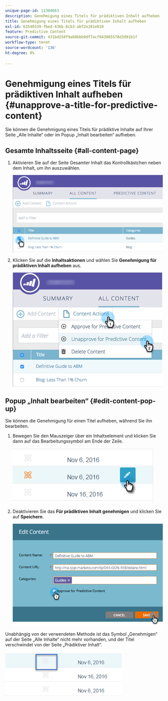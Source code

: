 ```yaml
---
unique-page-id: 11384663
description: Genehmigung eines Titels für prädiktiven Inhalt aufheben - Marketo-Dokumente - Produktdokumentation
title: Genehmigung eines Titels für prädiktiven Inhalt aufheben
exl-id: 63540339-fbed-436b-8cb3-abf2e181e010
feature: Predictive Content
source-git-commit: 431bd258f9a68bbb9df7acf043085578d3d91b1f
workflow-type: tm+mt
source-wordcount: '136'
ht-degree: 0%

---
```


# Genehmigung eines Titels für prädiktiven Inhalt aufheben {#unapprove-a-title-for-predictive-content}

Sie können die Genehmigung eines Titels für prädiktive Inhalte auf Ihrer Seite „Alle Inhalte“ oder im Popup „Inhalt bearbeiten“ aufheben.

## Gesamte Inhaltsseite {#all-content-page}

1. Aktivieren Sie auf der Seite Gesamter Inhalt das Kontrollkästchen neben dem Inhalt, um ihn auszuwählen.

   ![](assets/image2017-10-3-9-3a18-3a38.png)

1. Klicken Sie auf die **Inhaltsaktionen** und wählen Sie **Genehmigung für prädiktiven Inhalt aufheben** aus.

   ![](assets/image2017-10-3-9-3a19-3a20.png)

## Popup „Inhalt bearbeiten“ {#edit-content-pop-up}

Sie können die Genehmigung für einen Titel aufheben, während Sie ihn bearbeiten.

1. Bewegen Sie den Mauszeiger über ein Inhaltselement und klicken Sie dann auf das Bearbeitungssymbol am Ende der Zeile.

   ![](assets/click-icon-hand.png)

1. Deaktivieren Sie das **Für prädiktiven Inhalt genehmigen** und klicken Sie auf **Speichern**.

   ![](assets/image2017-10-3-9-3a20-3a17.png)

Unabhängig von der verwendeten Methode ist das Symbol „Genehmigen“ auf der Seite „Alle Inhalte“ nicht mehr vorhanden, und der Titel verschwindet von der Seite „Prädiktiver Inhalt“.

![](assets/unapprove-content-no-icon.png)
